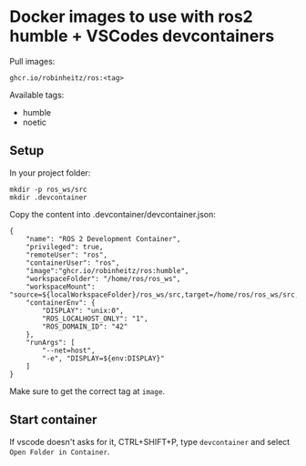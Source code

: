 # Docker images to use with ros2 humble + VSCodes devcontainers

Pull images:

    ghcr.io/robinheitz/ros:<tag>

Available tags:

- humble
- noetic

## Setup

In your project folder:

    mkdir -p ros_ws/src
    mkdir .devcontainer

Copy the content into .devcontainer/devcontainer.json:

```
{
    "name": "ROS 2 Development Container",
    "privileged": true,
    "remoteUser": "ros",
    "containerUser": "ros",
    "image":"ghcr.io/robinheitz/ros:humble",
    "workspaceFolder": "/home/ros/ros_ws",
    "workspaceMount": "source=${localWorkspaceFolder}/ros_ws/src,target=/home/ros/ros_ws/src,type=bind",
    "containerEnv": {
        "DISPLAY": "unix:0",
        "ROS_LOCALHOST_ONLY": "1",
        "ROS_DOMAIN_ID": "42"
    },
    "runArgs": [
        "--net=host",
        "-e", "DISPLAY=${env:DISPLAY}"
    ]
}
```

Make sure to get the correct tag at `image`.

## Start container

If vscode doesn't asks for it, CTRL+SHIFT+P, type `devcontainer` and select `Open Folder in Container`.
